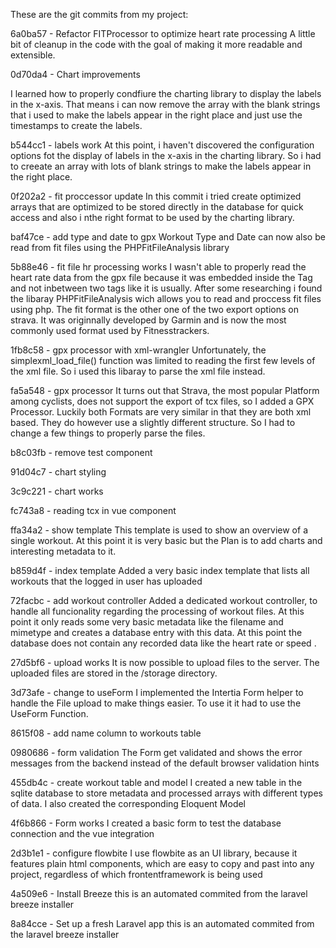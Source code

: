 These are the git commits from my project:

6a0ba57 - Refactor FITProcessor to optimize heart rate processing
A little bit of cleanup in the code with the goal of making it more readable and extensible.

0d70da4 - Chart improvements

I learned how to properly condfiure the charting library to display the labels in the x-axis. That means i can now remove the array with the blank strings that i used to make the labels appear in the right place and just use the timestamps to create the labels.

b544cc1 - labels work
At this point, i haven't discovered the configuration options fot the display of labels in the x-axis in the charting library. So i had to creeate an array with lots of blank strings to make the labels appear in the right place.

0f202a2 - fit proccessor update
In this commit i tried create optimized arrays that are optimized to be stored directly in the database for quick access and also i nthe right format to be used by the charting library.

baf47ce - add type and date to gpx
Workout Type and Date can now also be read from fit files using the PHPFitFileAnalysis library

5b88e46 - fit file hr processing works
I wasn't able to properly read the heart rate data from the gpx file because it was embedded inside the Tag and not inbetween two tags like it is usually. After some researching i found the libaray PHPFitFileAnalysis wich allows you to read and proccess fit files using php. The fit format is the other one of the two export options on strava. It was originnally developed by Garmin and is now the most commonly used format used by Fitnesstrackers. 

1fb8c58 - gpx processor with xml-wrangler
Unfortunately, the simplexml_load_file() function was limited to reading the first few levels of the xml file. So i used this libaray to parse the xml file instead. 

fa5a548 - gpx processor
It turns out that Strava, the most popular Platform among cyclists, does not support the export of tcx files, so I added a GPX Processor. Luckily both Formats are very similar in that they are both xml based. They do however use a slightly different structure. So I had to change a few things to properly parse the files. 

b8c03fb - remove test component

91d04c7 - chart styling

3c9c221 - chart works

fc743a8 - reading tcx in vue component

ffa34a2 - show template
This template is used to show an overview of a single workout. At this point it is very basic but the Plan is to add charts and interesting metadata to it.

b859d4f - index template
Added a very basic index template that lists all workouts that the logged in user has uploaded

72facbc - add workout controller
Added a dedicated workout controller, to handle all funcionality regarding the processing of workout files. At this point it only reads some very basic metadata like the filename and mimetype and creates a database entry with this data. At this point the database does not contain any recorded data like the heart rate or speed .

27d5bf6 - upload works
It is now possible to upload files to the server. The uploaded files are stored in the /storage directory.

3d73afe - change to useForm
I implemented the Intertia Form helper to handle the File upload to make things easier. To use it it had to use the UseForm Function. 

8615f08 - add name column to workouts table

0980686 - form validation
The Form get validated and shows the error messages from the backend instead of the default browser validation hints

455db4c - create workout table and model
I created a new table in the sqlite database to store metadata and processed arrays with different types of data. I also created the corresponding Eloquent Model

4f6b866 - Form works
I created a basic form to test the database connection and the vue integration

2d3b1e1 - configure flowbite
I use flowbite as an UI library, because it features plain html components, which are easy to copy and past into any project, regardless of which frontentframework is being used

4a509e6 - Install Breeze
this is an automated commited from the laravel breeze installer

8a84cce - Set up a fresh Laravel app
this is an automated commited from the laravel breeze installer
